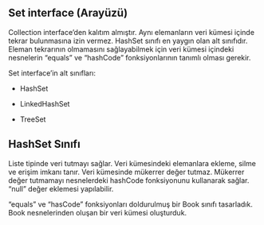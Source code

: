 ## Set interface (Arayüzü)


Collection interface’den kalıtım almıştır. Aynı elemanların veri kümesi içinde tekrar bulunmasına izin vermez. HashSet sınıfı en yaygın olan alt sınıfıdır. Eleman tekrarının olmamasını sağlayabilmek için veri kümesi içindeki nesnelerin “equals” ve “hashCode” fonksiyonlarının tanımlı olması gerekir.

Set interface’in alt sınıfları:

* HashSet

* LinkedHashSet

* TreeSet

## HashSet Sınıfı

Liste tipinde veri tutmayı sağlar. Veri kümesindeki elemanlara ekleme, silme ve erişim imkanı tanır. Veri kümesinde mükerrer değer tutmaz. Mükerrer değer tutmamayı nesnelerdeki hashCode fonksiyonunu kullanarak sağlar. “null” değer eklemesi yapılabilir.

“equals” ve “hasCode” fonksiyonları doldurulmuş bir Book sınıfı tasarladık. Book nesnelerinden oluşan bir veri kümesi oluşturduk.